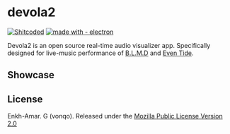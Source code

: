 # devola2

[![Shitcoded][ulaanbaatar-badge]][ub-wiki]
[![made with - electron](https://img.shields.io/static/v1?label=made+with&message=electron&color=%239feaf9&logo=electron&logoColor=%239feaf9)](https://)

Devola2 is an open source real-time audio visualizer app. Specifically designed for live-music performance of [B.L.M.D]([blmd-link]) and [Even Tide]([eventide-link]). 

## Showcase

## License
Enkh-Amar. G (vonqo). Released under the [Mozilla Public License Version 2.0](LICENSE)

[blmd-link]: https://linktr.ee/theblmd
[eventide-link]: https://www.youtube.com/@eventide6813
[ulaanbaatar-badge]: https://img.shields.io/badge/shitcoded%20in-%F0%9F%87%B2%F0%9F%87%B3ulaanbaatar-brightgreen.svg
[ub-wiki]: https://en.wikipedia.org/wiki/Ulaanbaatar
